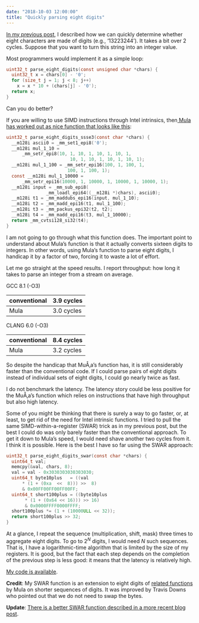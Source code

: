 ```yaml
---
date: "2018-10-03 12:00:00"
title: "Quickly parsing eight digits"
---
```




[In my previous post](/lemire/blog/2018/09/30/quickly-identifying-a-sequence-of-digits-in-a-string-of-characters/), I described how we can quickly determine whether eight characters are made of digits (e.g., &lsquo;13223244&rsquo;). It takes a bit over 2 cycles. Suppose that you want to turn this string into an integer value.

Most programmers would implement it as a simple loop:
```C
uint32_t parse_eight_digits(const unsigned char *chars) {
  uint32_t x = chars[0] - '0';
  for (size_t j = 1; j < 8; j++)
    x = x * 10 + (chars[j] - '0');
  return x;
}
```


Can you do better?

If you are willing to use SIMD instructions through Intel intrinsics, then[ Mula has worked out as nice function that looks like this](http://0x80.pl/notesen/2014-10-15-parsing-decimal-numbers-part-2-sse.html):
```C
uint32_t parse_eight_digits_ssse3(const char *chars) {
  __m128i ascii0 = _mm_set1_epi8('0');
  __m128i mul_1_10 =
      _mm_setr_epi8(10, 1, 10, 1, 10, 1, 10, 1,
                        10, 1, 10, 1, 10, 1, 10, 1);
  __m128i mul_1_100 = _mm_setr_epi16(100, 1, 100, 1,
                       100, 1, 100, 1);
  const __m128i mul_1_10000 =
      _mm_setr_epi16(10000, 1, 10000, 1, 10000, 1, 10000, 1);
  __m128i input = _mm_sub_epi8(
               _mm_loadl_epi64((__m128i *)chars), ascii0);
  __m128i t1 = _mm_maddubs_epi16(input, mul_1_10);
  __m128i t2 = _mm_madd_epi16(t1, mul_1_100);
  __m128i t3 = _mm_packus_epi32(t2, t2);
  __m128i t4 = _mm_madd_epi16(t3, mul_1_10000);
  return _mm_cvtsi128_si32(t4); 
}
```


I am not going to go through what this function does. The important point to understand about Mula&rsquo;s function is that it actually converts sixteen digits to integers. In other words, using Mula&rsquo;s function to parse eight digits, I handicap it by a factor of two, forcing it to waste a lot of effort.

Let me go straight at the speed results. I report throughput: how long it takes to parse an integer from a stream on average.

GCC 8.1 (-O3)

conventional             |3.9 cycles               |
-------------------------|-------------------------|
Mula                     |3.0 cycles               |


CLANG 6.0 (-O3)

conventional             |8.4 cycles               |
-------------------------|-------------------------|
Mula                     |3.2 cycles               |


So despite the handicap that MuÅ‚a&rsquo;s function has, it is still considerably faster than the conventional code. If I could parse pairs of eight digits instead of individual sets of eight digits, I could go nearly twice as fast.

I do not benchmark the latency. The latency story could be less positive for the MuÅ‚a&rsquo;s function which relies on instructions that have high throughput but also high latency.

Some of you might be thinking that there is surely a way to go faster, or, at least, to get rid of the need for Intel intrinsic functions. I tried to pull the same SIMD-within-a-register (SWAR) trick as in my previous post, but the best I could do was only barely faster than the conventional approach. To get it down to Mula&rsquo;s speed, I would need shave another two cycles from it. I think it is possible. Here is the best I have so far using the SWAR approach:
```C
uint32_t parse_eight_digits_swar(const char *chars) {
  uint64_t val;
  memcpy(&val, chars, 8);
  val = val - 0x3030303030303030;
  uint64_t byte10plus   = ((val        
      * (1 + (0xa  <<  8))) >>  8)
      & 0x00FF00FF00FF00FF;
  uint64_t short100plus = ((byte10plus 
       * (1 + (0x64 << 16))) >> 16) 
       & 0x0000FFFF0000FFFF;
  short100plus *= (1 + (10000ULL << 32));
  return short100plus >> 32;
}
```


At a glance, I repeat the sequence (multiplication, shift, mask) three times to aggregate eight digits. To go to 2<sup><em>N</em></sup> digits, I would need _N_ such sequences. That is, I have a logarithmic-time algorithm that is limited by the size of my registers. It is good, but the fact that each step depends on the completion of the previous step is less good: it means that the latency is relatively high.

[My code is available](https://github.com/lemire/Code-used-on-Daniel-Lemire-s-blog/tree/master/2018/10/03).

__Credit__: My SWAR function is an extension to eight digits of [related functions](http://0x80.pl/notesen/2014-10-12-parsing-decimal-numbers-part-1-swar.html) by Mula on shorter sequences of digits. It was improved by Travis Downs who pointed out that we do not need to swap the bytes.

__Update__: [There is a better SWAR function described in a more recent blog post](/lemire/blog/2022/01/21/swar-explained-parsing-eight-digits/).

